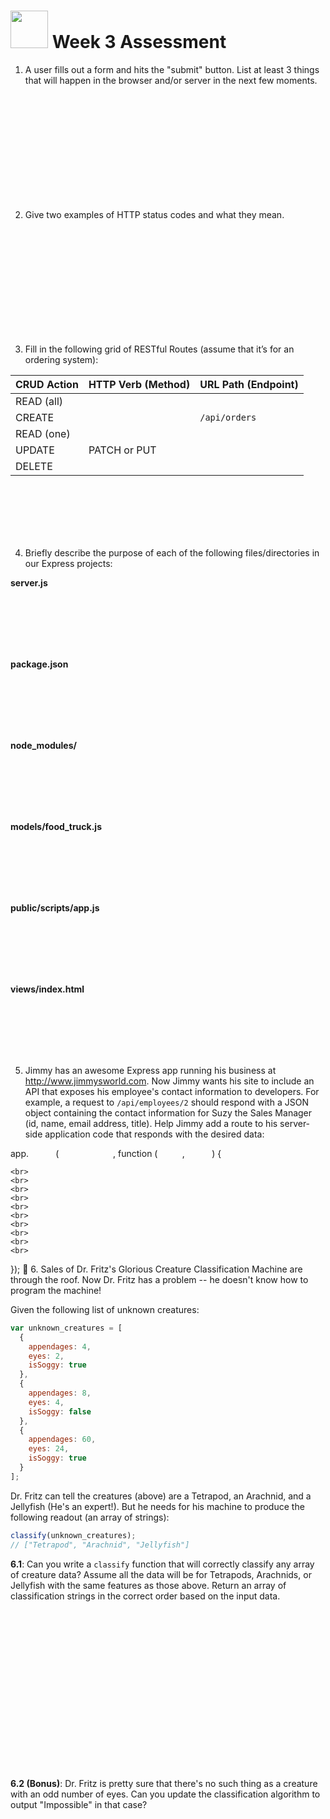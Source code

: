 # <img src="https://cloud.githubusercontent.com/assets/7833470/10899314/63829980-8188-11e5-8cdd-4ded5bcb6e36.png" height="60"> Week 3 Assessment

1. A user fills out a form and hits the "submit" button. List at least 3 things that will happen in the browser and/or server in the next few moments.

  <br>
  <br>
  <br>
  <br>
  <br>
  <br>
  <br>
  <br>
  <br>
  <br>

2. Give two examples of HTTP status codes and what they mean.

  <br>
  <br>
  <br>
  <br>
  <br>
  <br>
  <br>
  <br>
  <br>
  <br>

3. Fill in the following grid of RESTful Routes (assume that it’s for an ordering system):

  | CRUD Action | HTTP Verb (Method) | URL Path (Endpoint) |
  | :--- | :--- | :--- |
  | READ (all) |  |  |
  | CREATE |  | `/api/orders` |
  | READ (one) |  |  |
  | UPDATE | PATCH or PUT |  |
  | DELETE |  |  |

  <br>
  <br>
  <br>
  <br>
  <br>

4. Briefly describe the purpose of each of the following files/directories in our Express projects:

  **server.js**

  <br>
  <br>
  <br>
  <br>
  <br>

  **package.json**

  <br>
  <br>
  <br>
  <br>
  <br>

  **node_modules/**

  <br>
  <br>
  <br>
  <br>
  <br>

  **models/food_truck.js**

  <br>
  <br>
  <br>
  <br>
  <br>

  **public/scripts/app.js**

  <br>
  <br>
  <br>
  <br>
  <br>

  **views/index.html**

  <br>
  <br>
  <br>
  <br>
  <br>

5. Jimmy has an awesome Express app running his business at http://www.jimmysworld.com. Now Jimmy wants his site to include an API that exposes his employee's contact information to developers. For example, a request to `/api/employees/2` should respond with a JSON object containing the contact information for Suzy the Sales Manager (id, name, email address, title). Help Jimmy add a route to his server-side application code that responds with the desired data:

  app.&nbsp;&nbsp;&nbsp;&nbsp;&nbsp;&nbsp;&nbsp;&nbsp;&nbsp;&nbsp; (&nbsp;&nbsp;&nbsp;&nbsp;&nbsp;&nbsp;&nbsp;&nbsp;&nbsp;&nbsp;&nbsp;&nbsp;&nbsp;&nbsp;&nbsp;&nbsp;&nbsp;&nbsp;&nbsp;&nbsp;&nbsp;&nbsp;, function (&nbsp;&nbsp;&nbsp;&nbsp;&nbsp;&nbsp;&nbsp;&nbsp;&nbsp;&nbsp;, &nbsp;&nbsp;&nbsp;&nbsp;&nbsp;&nbsp;&nbsp;&nbsp;&nbsp;&nbsp;) {

    <br>
    <br>
    <br>
    <br>
    <br>
    <br>
    <br>
    <br>
    <br>
    <br>

  });

6. Sales of Dr. Fritz's Glorious Creature Classification Machine are through the roof. Now Dr. Fritz has a problem -- he doesn't know how to program the machine!

Given the following list of unknown creatures:

  ``` js
  var unknown_creatures = [
    {
      appendages: 4,
      eyes: 2,
      isSoggy: true
    },
    {
      appendages: 8,
      eyes: 4,
      isSoggy: false
    },
    {
      appendages: 60,
      eyes: 24,
      isSoggy: true
    }
  ];
  ```

Dr. Fritz can tell the creatures (above) are a Tetrapod, an Arachnid, and a Jellyfish (He's an expert!). But he needs for his machine to produce the following readout (an array of strings): 

  ``` js
  classify(unknown_creatures);
  // ["Tetrapod", "Arachnid", "Jellyfish"]
  ```

**6.1**: Can you write a `classify` function that will correctly classify any array of creature data? Assume all the data will be for Tetrapods, Arachnids, or Jellyfish with the same features as those above. Return an array of classification strings in the correct order based on the input data.
  
  <br>
  <br>
  <br>
  <br>
  <br>
  <br>
  <br>
  <br>
  <br>
  <br>
  <br>
  <br>
  <br>
  <br>
  <br>

**6.2 (Bonus)**: Dr. Fritz is pretty sure that there's no such thing as a creature with an odd number of eyes. Can you update the classification algorithm to output "Impossible" in that case?
